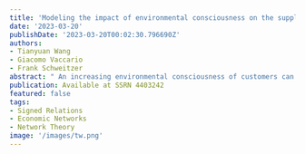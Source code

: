 ```yaml
---
title: 'Modeling the impact of environmental consciousness on the supply-demand relationship between firms and customers'
date: '2023-03-20'
publishDate: '2023-03-20T00:02:30.796690Z'
authors:
- Tianyuan Wang
- Giacomo Vaccario
- Frank Schweitzer
abstract: " An increasing environmental consciousness of customers can become a strong incentive for firms to supply environmental-friendly products. If these products are not available, supply-demand deficits emerge. We use an agent-based model with an underlying network topology to study different scenarios for mitigating these deficits. Both customers and firms can adjust their tolerance level for environmental pollution, but customers can also establish new relations with other suppliers, following different rules. We show that the optimal mitigation of deficits results if customers form unconditional supply links that may become effective in the future, while firms steadily improve their environmental-friendly production. Our findings can inform policies to reduce both supply-demand deficits and environmental pollution by increasing environmental consciousness."
publication: Available at SSRN 4403242
featured: false
tags: 
- Signed Relations
- Economic Networks
- Network Theory
image: '/images/tw.png'
---
```



